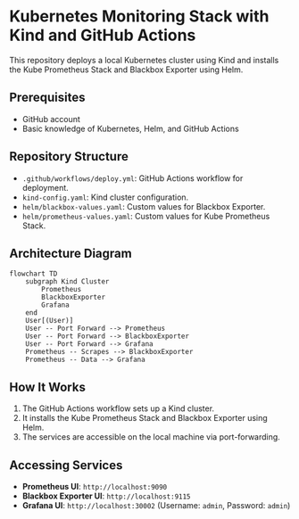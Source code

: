 # Kubernetes Monitoring Stack with Kind and GitHub Actions

This repository deploys a local Kubernetes cluster using Kind and installs the Kube Prometheus Stack and Blackbox Exporter using Helm.

## Prerequisites

- GitHub account
- Basic knowledge of Kubernetes, Helm, and GitHub Actions

## Repository Structure

- `.github/workflows/deploy.yml`: GitHub Actions workflow for deployment.
- `kind-config.yaml`: Kind cluster configuration.
- `helm/blackbox-values.yaml`: Custom values for Blackbox Exporter.
- `helm/prometheus-values.yaml`: Custom values for Kube Prometheus Stack.

## Architecture Diagram

```mermaid
flowchart TD
    subgraph Kind Cluster
        Prometheus
        BlackboxExporter
        Grafana
    end
    User[(User)]
    User -- Port Forward --> Prometheus
    User -- Port Forward --> BlackboxExporter
    User -- Port Forward --> Grafana
    Prometheus -- Scrapes --> BlackboxExporter
    Prometheus -- Data --> Grafana
```

## How It Works

1. The GitHub Actions workflow sets up a Kind cluster.
2. It installs the Kube Prometheus Stack and Blackbox Exporter using Helm.
3. The services are accessible on the local machine via port-forwarding.

## Accessing Services

- **Prometheus UI**: `http://localhost:9090`
- **Blackbox Exporter UI**: `http://localhost:9115`
- **Grafana UI**: `http://localhost:30002` (Username: `admin`, Password: `admin`)
